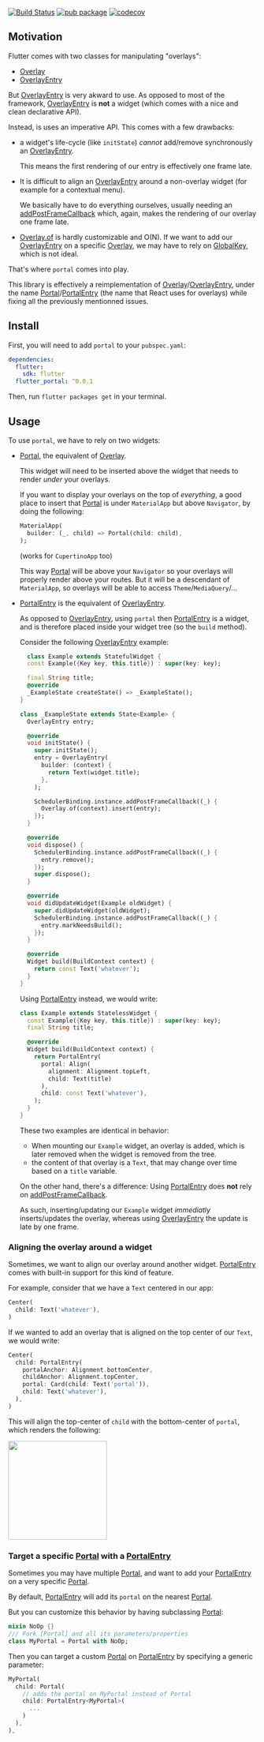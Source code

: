 [![Build Status](https://travis-ci.org/rrousselGit/flutter_portal.svg?branch=master)](https://travis-ci.org/rrousselGit/flutter_portal)
[![pub package](https://img.shields.io/pub/v/portal.svg)](https://pub.dartlang.org/packages/flutter_portal) [![codecov](https://codecov.io/gh/rrousselGit/flutter_portal/branch/master/graph/badge.svg)](https://codecov.io/gh/rrousselGit/flutter_portal)

## Motivation

Flutter comes with two classes for manipulating "overlays":

- [Overlay]
- [OverlayEntry]

But [OverlayEntry] is very akward to use. As opposed to most of the framework,
[OverlayEntry] is **not** a widget (which comes with a nice and clean declarative API).

Instead, is uses an imperative API. This comes with a few drawbacks:

- a widget's life-cycle (like `initState`) _cannot_ add/remove synchronously an
  [OverlayEntry].

  This means the first rendering of our entry is effectively one frame late.

- It is difficult to align an [OverlayEntry] around a non-overlay widget
  (for example for a contextual menu).

  We basically have to do everything ourselves, usually needing an
  [addPostFrameCallback] which, again, makes the rendering of our overlay one frame late.

- [Overlay.of](https://api.flutter.dev/flutter/widgets/Overlay/of.html) is hardly
  customizable and O(N). If we want to add our [OverlayEntry] on a specific
  [Overlay], we may have to rely on [GlobalKey](https://api.flutter.dev/flutter/widgets/GlobalKey-class.html), which is not ideal.

That's where `portal` comes into play.

This library is effectively a reimplementation of [Overlay]/[OverlayEntry], under
the name [Portal]/[PortalEntry] (the name that React uses for overlays) while
fixing all the previously mentionned issues.

## Install

First, you will need to add `portal` to your `pubspec.yaml`:

```yaml
dependencies:
  flutter:
    sdk: flutter
  flutter_portal: ^0.0.1
```

Then, run `flutter packages get` in your terminal.

## Usage

To use `portal`, we have to rely on two widgets:

- [Portal], the equivalent of [Overlay].

  This widget will need to be inserted above the widget that needs to render
  _under_ your overlays.

  If you want to display your overlays on the top of _everything_, a good place
  to insert that [Portal] is under `MaterialApp` but above `Navigator`,
  by doing the following:

  ```dart
  MaterialApp(
    builder: (_, child) => Portal(child: child),
  );
  ```

  (works for `CupertinoApp` too)

  This way [Portal] will be above your `Navigator` so your overlays will properly
  render above your routes. But it will be a descendant of `MaterialApp`, so
  overlays will be able to access `Theme`/`MediaQuery`/...

* [PortalEntry] is the equivalent of [OverlayEntry].

  As opposed to [OverlayEntry], using `portal` then [PortalEntry] is a widget,
  and is therefore placed inside your widget tree (so the `build` method).

  Consider the following [OverlayEntry] example:

  ```dart
    class Example extends StatefulWidget {
    const Example({Key key, this.title}) : super(key: key);

    final String title;
    @override
    _ExampleState createState() => _ExampleState();
  }

  class _ExampleState extends State<Example> {
    OverlayEntry entry;

    @override
    void initState() {
      super.initState();
      entry = OverlayEntry(
        builder: (context) {
          return Text(widget.title);
        },
      );

      SchedulerBinding.instance.addPostFrameCallback((_) {
        Overlay.of(context).insert(entry);
      });
    }

    @override
    void dispose() {
      SchedulerBinding.instance.addPostFrameCallback((_) {
        entry.remove();
      });
      super.dispose();
    }

    @override
    void didUpdateWidget(Example oldWidget) {
      super.didUpdateWidget(oldWidget);
      SchedulerBinding.instance.addPostFrameCallback((_) {
        entry.markNeedsBuild();
      });
    }

    @override
    Widget build(BuildContext context) {
      return const Text('whatever');
    }
  }
  ```

  Using [PortalEntry] instead, we would write:

  ```dart
  class Example extends StatelessWidget {
    const Example({Key key, this.title}) : super(key: key);
    final String title;

    @override
    Widget build(BuildContext context) {
      return PortalEntry(
        portal: Align(
          alignment: Alignment.topLeft,
          child: Text(title)
        ),
        child: const Text('whatever'),
      );
    }
  }
  ```

  These two examples are identical in behavior:

  - When mounting our `Example` widget, an overlay is added, which is later
    removed when the widget is removed from the tree.
  - the content of that overlay is a `Text`, that may change over time based
    on a `title` variable.

  On the other hand, there's a difference:
  Using [PortalEntry] does **not** rely on [addPostFrameCallback].

  As such, inserting/updating our `Example` widget _immediatly_ inserts/updates the overlay, whereas using [OverlayEntry] the update is late by one frame.

### Aligning the overlay around a widget

Sometimes, we want to align our overlay around another widget.
[PortalEntry] comes with built-in support for this kind of feature.

For example, consider that we have a `Text` centered in our app:

```dart
Center(
  child: Text('whatever'),
)
```

If we wanted to add an overlay that is aligned on the top center of our `Text`,
we would write:

```dart
Center(
  child: PortalEntry(
    portalAnchor: Alignment.bottomCenter,
    childAnchor: Alignment.topCenter,
    portal: Card(child: Text('portal')),
    child: Text('whatever'),
  ),
)
```

This will align the top-center of `child` with the bottom-center of `portal`,
which renders the following:

<img src="https://raw.githubusercontent.com/rrousselGit/flutter_portal/master/resources/alignment.png" width="200" />

### Target a specific [Portal] with a [PortalEntry]

Sometimes you may have multiple [Portal], and want to add your [PortalEntry] on
a very specific [Portal].

By default, [PortalEntry] will add its `portal` on the nearest [Portal].

But you can customize this behavior by having subclassing [Portal]:

```dart
mixin NoOp {}
/// Fork [Portal] and all its parameters/properties
class MyPortal = Portal with NoOp; 
```

Then you can target a custom [Portal] on [PortalEntry] by specifying a generic
parameter:

```dart
MyPortal(
  child: Portal(
    // adds the portal on MyPortal instead of Portal
    child: PortalEntry<MyPortal>(
      ...
    )
  ),
),
```

[overlay]: https://api.flutter.dev/flutter/widgets/Overlay-class.html
[overlayentry]: https://api.flutter.dev/flutter/widgets/OverlayEntry-class.html
[addpostframecallback]: https://api.flutter.dev/flutter/scheduler/SchedulerBinding/addPostFrameCallback.html
[portal]: https://pub.dev/documentation/flutter_portal/latest/flutter_portal/Portal-class.html
[portalentry]: https://pub.dev/documentation/flutter_portal/latest/flutter_portal/PortalEntry-class.html
